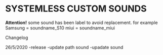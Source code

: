 # SYSTEMLESS CUSTOM SOUNDS

**Attention!** some sound has been label to avoid replacement. for example
Samsung = soundname_S10
miui = soundname_miui

Changelog 

26/5/2020
-release
 -update path sound
 -upadate sound
